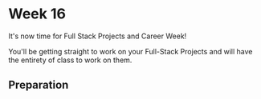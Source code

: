 # Week 16

It's now time for Full Stack Projects and Career Week! 

You'll be getting straight to work on your Full-Stack Projects and will have the entirety of class to work on them. 

## Preparation



